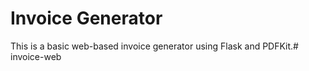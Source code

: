 # Invoice Generator

This is a basic web-based invoice generator using Flask and PDFKit.# invoice-web
